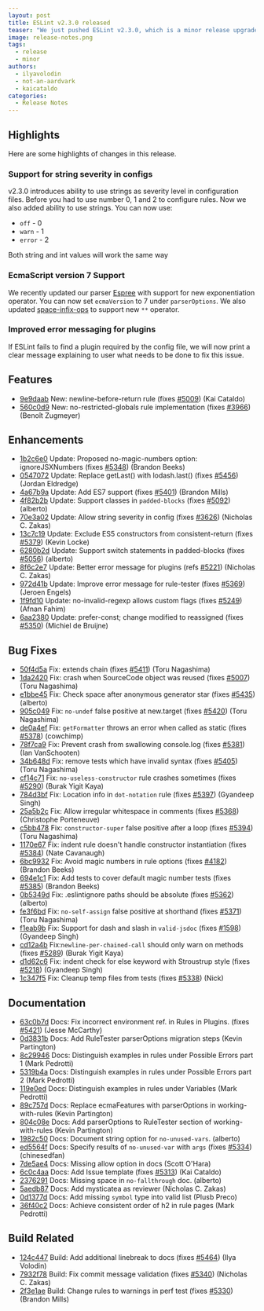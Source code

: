 ```yaml
---
layout: post
title: ESLint v2.3.0 released
teaser: "We just pushed ESLint v2.3.0, which is a minor release upgrade of ESLint. This release adds some new features and fixes several bugs found in the previous release."
image: release-notes.png
tags:
  - release
  - minor
authors:
  - ilyavolodin
  - not-an-aardvark
  - kaicataldo
categories:
  - Release Notes
---
```


## Highlights
Here are some highlights of changes in this release.

### Support for string severity in configs
v2.3.0 introduces ability to use strings as severity level in configuration files. Before you had to use number 0, 1 and 2 to configure rules. Now we also added ability to use strings. You can now use:

* `off` - 0
* `warn` - 1
* `error` - 2

Both string and int values will work the same way

### EcmaScript version 7 Support
We recently updated our parser [Espree](https://github.com/eslint/espree) with support for new exponentiation operator. You can now set `ecmaVersion` to 7 under `parserOptions`. We also updated [space-infix-ops](https://eslint.org/docs/rules/space-infix-ops) to support new `**` operator.

### Improved error messaging for plugins
If ESLint fails to find a plugin required by the config file, we will now print a clear message explaining to user what needs to be done to fix this issue.


## Features


* [9e9daab](https://github.com/eslint/eslint/commit/9e9daab) New: newline-before-return rule (fixes [#5009](https://github.com/eslint/eslint/issues/5009)) (Kai Cataldo)
* [560c0d9](https://github.com/eslint/eslint/commit/560c0d9) New: no-restricted-globals rule implementation (fixes [#3966](https://github.com/eslint/eslint/issues/3966)) (Benoît Zugmeyer)




## Enhancements


* [1b2c6e0](https://github.com/eslint/eslint/commit/1b2c6e0) Update: Proposed no-magic-numbers option: ignoreJSXNumbers (fixes [#5348](https://github.com/eslint/eslint/issues/5348)) (Brandon Beeks)
* [0547072](https://github.com/eslint/eslint/commit/0547072) Update: Replace getLast() with lodash.last() (fixes [#5456](https://github.com/eslint/eslint/issues/5456)) (Jordan Eldredge)
* [4a67b9a](https://github.com/eslint/eslint/commit/4a67b9a) Update: Add ES7 support (fixes [#5401](https://github.com/eslint/eslint/issues/5401)) (Brandon Mills)
* [4f82b2b](https://github.com/eslint/eslint/commit/4f82b2b) Update: Support classes in `padded-blocks` (fixes [#5092](https://github.com/eslint/eslint/issues/5092)) (alberto)
* [70e3a02](https://github.com/eslint/eslint/commit/70e3a02) Update: Allow string severity in config (fixes [#3626](https://github.com/eslint/eslint/issues/3626)) (Nicholas C. Zakas)
* [13c7c19](https://github.com/eslint/eslint/commit/13c7c19) Update: Exclude ES5 constructors from consistent-return (fixes [#5379](https://github.com/eslint/eslint/issues/5379)) (Kevin Locke)
* [6280b2d](https://github.com/eslint/eslint/commit/6280b2d) Update: Support switch statements in padded-blocks (fixes [#5056](https://github.com/eslint/eslint/issues/5056)) (alberto)
* [8f6c2e7](https://github.com/eslint/eslint/commit/8f6c2e7) Update: Better error message for plugins (refs [#5221](https://github.com/eslint/eslint/issues/5221)) (Nicholas C. Zakas)
* [972d41b](https://github.com/eslint/eslint/commit/972d41b) Update: Improve error message for rule-tester (fixes [#5369](https://github.com/eslint/eslint/issues/5369)) (Jeroen Engels)
* [1f9fd10](https://github.com/eslint/eslint/commit/1f9fd10) Update: no-invalid-regexp allows custom flags (fixes [#5249](https://github.com/eslint/eslint/issues/5249)) (Afnan Fahim)
* [6aa2380](https://github.com/eslint/eslint/commit/6aa2380) Update: prefer-const; change modified to reassigned (fixes [#5350](https://github.com/eslint/eslint/issues/5350)) (Michiel de Bruijne)




## Bug Fixes


* [50f4d5a](https://github.com/eslint/eslint/commit/50f4d5a) Fix: extends chain (fixes [#5411](https://github.com/eslint/eslint/issues/5411)) (Toru Nagashima)
* [1da2420](https://github.com/eslint/eslint/commit/1da2420) Fix: crash when SourceCode object was reused (fixes [#5007](https://github.com/eslint/eslint/issues/5007)) (Toru Nagashima)
* [e1bbe45](https://github.com/eslint/eslint/commit/e1bbe45) Fix: Check space after anonymous generator star (fixes [#5435](https://github.com/eslint/eslint/issues/5435)) (alberto)
* [905c049](https://github.com/eslint/eslint/commit/905c049) Fix: `no-undef` false positive at new.target (fixes [#5420](https://github.com/eslint/eslint/issues/5420)) (Toru Nagashima)
* [de0a4ef](https://github.com/eslint/eslint/commit/de0a4ef) Fix: `getFormatter` throws an error when called as static (fixes [#5378](https://github.com/eslint/eslint/issues/5378)) (cowchimp)
* [78f7ca9](https://github.com/eslint/eslint/commit/78f7ca9) Fix: Prevent crash from swallowing console.log (fixes [#5381](https://github.com/eslint/eslint/issues/5381)) (Ian VanSchooten)
* [34b648d](https://github.com/eslint/eslint/commit/34b648d) Fix: remove tests which have invalid syntax (fixes [#5405](https://github.com/eslint/eslint/issues/5405)) (Toru Nagashima)
* [cf14c71](https://github.com/eslint/eslint/commit/cf14c71) Fix: `no-useless-constructor` rule crashes sometimes (fixes [#5290](https://github.com/eslint/eslint/issues/5290)) (Burak Yigit Kaya)
* [784d3bf](https://github.com/eslint/eslint/commit/784d3bf) Fix: Location info in `dot-notation` rule (fixes [#5397](https://github.com/eslint/eslint/issues/5397)) (Gyandeep Singh)
* [25a5b2c](https://github.com/eslint/eslint/commit/25a5b2c) Fix: Allow irregular whitespace in comments (fixes [#5368](https://github.com/eslint/eslint/issues/5368)) (Christophe Porteneuve)
* [c5bb478](https://github.com/eslint/eslint/commit/c5bb478) Fix: `constructor-super` false positive after a loop (fixes [#5394](https://github.com/eslint/eslint/issues/5394)) (Toru Nagashima)
* [1170e67](https://github.com/eslint/eslint/commit/1170e67) Fix: indent rule doesn't handle constructor instantiation (fixes [#5384](https://github.com/eslint/eslint/issues/5384)) (Nate Cavanaugh)
* [6bc9932](https://github.com/eslint/eslint/commit/6bc9932) Fix: Avoid magic numbers in rule options (fixes [#4182](https://github.com/eslint/eslint/issues/4182)) (Brandon Beeks)
* [694e1c1](https://github.com/eslint/eslint/commit/694e1c1) Fix: Add tests to cover default magic number tests (fixes [#5385](https://github.com/eslint/eslint/issues/5385)) (Brandon Beeks)
* [0b5349d](https://github.com/eslint/eslint/commit/0b5349d) Fix: .eslintignore paths should be absolute (fixes [#5362](https://github.com/eslint/eslint/issues/5362)) (alberto)
* [fe3f6bd](https://github.com/eslint/eslint/commit/fe3f6bd) Fix: `no-self-assign` false positive at shorthand (fixes [#5371](https://github.com/eslint/eslint/issues/5371)) (Toru Nagashima)
* [f1eab9b](https://github.com/eslint/eslint/commit/f1eab9b) Fix: Support for dash and slash in `valid-jsdoc` (fixes [#1598](https://github.com/eslint/eslint/issues/1598)) (Gyandeep Singh)
* [cd12a4b](https://github.com/eslint/eslint/commit/cd12a4b) Fix:`newline-per-chained-call` should only warn on methods (fixes [#5289](https://github.com/eslint/eslint/issues/5289)) (Burak Yigit Kaya)
* [d1d62c6](https://github.com/eslint/eslint/commit/d1d62c6) Fix: indent check for else keyword with Stroustrup style (fixes [#5218](https://github.com/eslint/eslint/issues/5218)) (Gyandeep Singh)
* [1c347f5](https://github.com/eslint/eslint/commit/1c347f5) Fix: Cleanup temp files from tests (fixes [#5338](https://github.com/eslint/eslint/issues/5338)) (Nick)




## Documentation


* [63c0b7d](https://github.com/eslint/eslint/commit/63c0b7d) Docs: Fix incorrect environment ref. in Rules in Plugins. (fixes [#5421](https://github.com/eslint/eslint/issues/5421)) (Jesse McCarthy)
* [0d3831b](https://github.com/eslint/eslint/commit/0d3831b) Docs: Add RuleTester parserOptions migration steps (Kevin Partington)
* [8c29946](https://github.com/eslint/eslint/commit/8c29946) Docs: Distinguish examples in rules under Possible Errors part 1 (Mark Pedrotti)
* [5319b4a](https://github.com/eslint/eslint/commit/5319b4a) Docs: Distinguish examples in rules under Possible Errors part 2 (Mark Pedrotti)
* [119e0ed](https://github.com/eslint/eslint/commit/119e0ed) Docs: Distinguish examples in rules under Variables (Mark Pedrotti)
* [89c757d](https://github.com/eslint/eslint/commit/89c757d) Docs: Replace ecmaFeatures with parserOptions in working-with-rules (Kevin Partington)
* [804c08e](https://github.com/eslint/eslint/commit/804c08e) Docs: Add parserOptions to RuleTester section of working-with-rules (Kevin Partington)
* [1982c50](https://github.com/eslint/eslint/commit/1982c50) Docs: Document string option for `no-unused-vars`. (alberto)
* [ed5564f](https://github.com/eslint/eslint/commit/ed5564f) Docs: Specify results of `no-unused-var` with `args` (fixes [#5334](https://github.com/eslint/eslint/issues/5334)) (chinesedfan)
* [7de5ae4](https://github.com/eslint/eslint/commit/7de5ae4) Docs: Missing allow option in  docs (Scott O'Hara)
* [6c0c4aa](https://github.com/eslint/eslint/commit/6c0c4aa) Docs: Add Issue template (fixes [#5313](https://github.com/eslint/eslint/issues/5313)) (Kai Cataldo)
* [2376291](https://github.com/eslint/eslint/commit/2376291) Docs: Missing space in `no-fallthrough` doc. (alberto)
* [5aedb87](https://github.com/eslint/eslint/commit/5aedb87) Docs: Add mysticatea as reviewer (Nicholas C. Zakas)
* [0d1377d](https://github.com/eslint/eslint/commit/0d1377d) Docs: Add missing `symbol` type into valid list (Plusb Preco)
* [36f40c2](https://github.com/eslint/eslint/commit/36f40c2) Docs: Achieve consistent order of h2 in rule pages (Mark Pedrotti)






## Build Related


* [124c447](https://github.com/eslint/eslint/commit/124c447) Build: Add additional linebreak to docs (fixes [#5464](https://github.com/eslint/eslint/issues/5464)) (Ilya Volodin)
* [7932f78](https://github.com/eslint/eslint/commit/7932f78) Build: Fix commit message validation (fixes [#5340](https://github.com/eslint/eslint/issues/5340)) (Nicholas C. Zakas)
* [2f3e1ae](https://github.com/eslint/eslint/commit/2f3e1ae) Build: Change rules to warnings in perf test (fixes [#5330](https://github.com/eslint/eslint/issues/5330)) (Brandon Mills)
